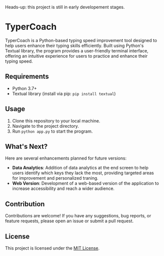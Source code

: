Heads-up: this project is still in early developement stages.
# TyperCoach

TyperCoach is a Python-based typing speed improvement tool designed to help users enhance their typing skills efficiently. Built using Python's Textual library, the program provides a user-friendly terminal interface, offering an intuitive experience for users to practice and enhance their typing speed.

## Requirements

- Python 3.7+
- Textual library (install via pip: `pip install textual`)

## Usage

1. Clone this repository to your local machine.
2. Navigate to the project directory.
3. Run `python app.py` to start the program.

## What's Next?

Here are several enhancements planned for future versions:

- **Data Analytics**: Addition of data analytics at the end screen to help users identify which keys they lack the most, providing targeted areas for improvement and personalized traning.
- **Web Version**: Development of a web-based version of the application to increase accessibility and reach a wider audience.

## Contribution

Contributions are welcome! If you have any suggestions, bug reports, or feature requests, please open an issue or submit a pull request.

## License

This project is licensed under the [MIT License](LICENSE).